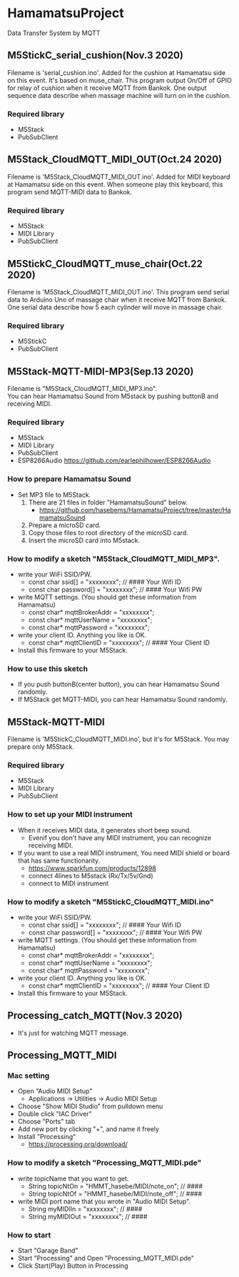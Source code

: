 # HamamatsuProject
 Data Transfer System by MQTT

## M5StickC_serial_cushion(Nov.3 2020)
 Filename is 'serial_cushion.ino'.
 Added for the cushion at Hamamatsu side on this event.
 It's based on muse_chair. 
 This program output On/Off of GPIO for relay of cushion when it receive MQTT from Bankok.
 One output sequence data describe when massage machine will turn on in the cushion.

### Required library
- M5Stack
- PubSubClient


## M5Stack_CloudMQTT_MIDI_OUT(Oct.24 2020)
 Filename is 'M5Stack_CloudMQTT_MIDI_OUT.ino'.
 Added for MIDI keyboard at Hamamatsu side on this event.
 When someone play this keyboard, this program send MQTT-MIDI data to Bankok. 

### Required library
- M5Stack
- MIDI Library
- PubSubClient

## M5StickC_CloudMQTT_muse_chair(Oct.22 2020)
 Filename is 'M5Stack_CloudMQTT_MIDI_OUT.ino'. 
 This program send serial data to Arduino Uno of massage chair when it receive MQTT from Bankok.
 One serial data describe how 5 each cylinder will move in massage chair.

### Required library
- M5StickC
- PubSubClient

## M5Stack-MQTT-MIDI-MP3(Sep.13 2020)
Filename is "M5Stack_CloudMQTT_MIDI_MP3.ino".  
You can hear Hamamatsu Sound from M5stack by pushing buttonB and receiving MIDI.

### Required library
- M5Stack
- MIDI Library
- PubSubClient
- ESP8266Audio https://github.com/earlephilhower/ESP8266Audio

### How to prepare Hamamatsu Sound
- Set MP3 file to M5Stack.
    1. There are 21 files in folder "HamamatsuSound" below.
        - https://github.com/hasebems/HamamatsuProject/tree/master/HamamatsuSound
    1. Prepare a microSD card.
    1. Copy those files to root directory of the microSD card.
    1. Insert the microSD card into M5stack.

### How to modify a sketch "M5Stack_CloudMQTT_MIDI_MP3".
- write your WiFi SSID/PW.
    - const char ssid[] = "xxxxxxxx"; //  #### Your Wifi ID
    - const char password[] = "xxxxxxxx"; //  #### Your Wifi PW
- write MQTT settings. (You should get these information from Hamamatsu)
    - const char* mqttBrokerAddr = "xxxxxxxx";
    - const char* mqttUserName = "xxxxxxxx";
    - const char* mqttPassword = "xxxxxxxx";
- write your client ID. Anything you like is OK.
    - const char* mqttClientID = "xxxxxxxx"; // #### Your Client ID
- Install this firmware to your M5Stack.

### How to use this sketch
- If you push buttonB(center button), you can hear Hamamatsu Sound randomly.
- If M5Stack get MQTT-MIDI, you can hear Hamamatsu Sound randomly.

## M5Stack-MQTT-MIDI
 Filename is 'M5StickC_CloudMQTT_MIDI.ino', but it's for M5Stack.
 You may prepare only M5Stack.

### Required library
- M5Stack
- MIDI Library
- PubSubClient

### How to set up your MIDI instrument
- When it receives MIDI data, it generates short beep sound.
    - Evenif you don't have any MIDI instrument, you can recognize receiving MIDI.
- If you want to use a real MIDI instrument, You need MIDI shield or board that has same functionarity.
    - https://www.sparkfun.com/products/12898
    - connect 4lines to M5stack (Rx/Tx/5v/Gnd)
    - connect to MIDI instrument

### How to modify a sketch "M5StickC_CloudMQTT_MIDI.ino"
- write your WiFi SSID/PW.
    - const char ssid[] = "xxxxxxxx"; //  #### Your Wifi ID
    - const char password[] = "xxxxxxxx"; //  #### Your Wifi PW
- write MQTT settings. (You should get these information from Hamamatsu)
    - const char* mqttBrokerAddr = "xxxxxxxx";
    - const char* mqttUserName = "xxxxxxxx";
    - const char* mqttPassword = "xxxxxxxx";
- write your client ID. Anything you like is OK.
    - const char* mqttClientID = "xxxxxxxx"; // #### Your Client ID
- Install this firmware to your M5Stack.


## Processing_catch_MQTT(Nov.3 2020)
- It's just for watching MQTT message.


## Processing_MQTT_MIDI

### Mac setting
- Open "Audio MIDI Setup"
    - Applications -> Utilities -> Audio MIDI Setup
- Choose "Show MIDI Studio" from pulldown menu
- Double click "IAC Driver"
- Choose "Ports" tab
- Add new port by clicking "+", and name it freely
- Install "Processing"
    - https://processing.org/download/

### How to modify a sketch "Processing_MQTT_MIDI.pde"
- write topicName that you want to get.
    - String topicNtOn = "HMMT_hasebe/MIDI/note_on";  //  ####
    - String topicNtOf = "HMMT_hasebe/MIDI/note_off"; //  ####
- write MIDI port name that you wrote in "Audio MIDI Setup".
    - String myMIDIIn = "xxxxxxxx";                  //  ####
    - String myMIDIOut = "xxxxxxxx";                  //  ####

### How to start
- Start "Garage Band"
- Start "Processing" and Open "Processing_MQTT_MIDI.pde"
- Click Start(Play) Button in Processing
